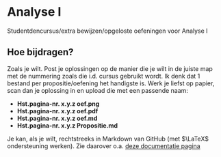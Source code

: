 # Analyse I

Studentdencursus/extra bewijzen/opgeloste oefeningen voor Analyse I 


## Hoe bijdragen?

Zoals je wilt. Post je oplossingen op de manier die je wilt in de juiste map met de nummering zoals die i.d. cursus gebruikt wordt. Ik denk dat 1 bestand per propositie/oefening het handigste is. Werk je liefst op papier, scan dan je oplossing in en upload die met een passende naam: 
 - **Hst.pagina-nr. x.y.z oef.png**
 - **Hst.pagina-nr. x.y.z oef.pdf**
 - **Hst.pagina-nr. x.y.z oef.md**
 - **Hst.pagina-nr. x.y.z Propositie.md**

Je kan, als je wilt, rechtstreeks in Markdown van GitHub (met $\LaTeX$ ondersteuning werken). Zie daarover o.a. [deze documentatie pagina](https://docs.github.com/en/get-started/writing-on-github/working-with-advanced-formatting/writing-mathematical-expressions)
